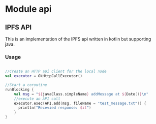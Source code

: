 # Module api

## IPFS API

This is an implementation of the IPFS api written in kotlin but supporting java.

### Usage


```kotlin

//Create an HTTP api client for the local node
val executor = OkHttpCallExecutor()

//Start a coroutine
runBlocking {
    val msg = "${javaClass.simpleName} addMessage at ${Date()}\n"
    //execute an API call
    executor.exec(API.add(msg, fileName = "test_message.txt")) {
      println("Recevied response: $it")
    }
}
```
